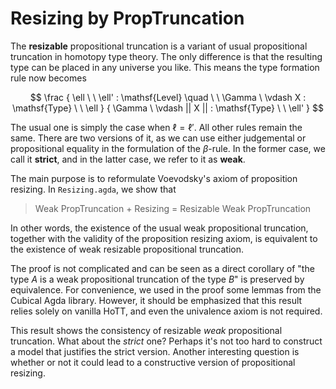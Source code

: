 # Resizing by PropTruncation

The **resizable** propositional truncation
is a variant of usual propositional truncation
in homotopy type theory.
The only difference is that the resulting type
can be placed in any universe you like.
This means the type formation rule now becomes

$$
\frac
{
\ell \ \ \ell' : \mathsf{Level}
\quad \ \
\Gamma \ \vdash X : \mathsf{Type} \ \ \ell
}
{
\Gamma \ \vdash || X || : \mathsf{Type} \ \ \ell'
}
$$

The usual one is simply the case when $\ell=\ell'$.
All other rules remain the same.
There are two versions of it,
as we can use either judgemental or propositional equality in the
formulation of the $\beta$-rule.
In the former case, we call it **strict**,
and in the latter case, we refer to it as **weak**.

The main purpose is to reformulate Voevodsky's axiom of proposition resizing.
In `Resizing.agda`, we show that

> Weak PropTruncation $+$ Resizing $=$ Resizable Weak PropTruncation

In other words, the existence of the usual weak propositional truncation, together with the validity of the proposition resizing axiom, is equivalent to the existence of weak resizable propositional truncation.

The proof is not complicated and can be seen as a direct corollary of "the type $A$ is a weak propositional truncation of the type $B$" is preserved
by equivalence.
For convenience,
we used in the proof some lemmas from the $\textsf{Cubical Agda}$ library.
However, it should be emphasized that this result relies solely on vanilla HoTT, and even the univalence axiom is not required.

This result shows the consistency of resizable *weak* propositional truncation. What about the *strict* one?
Perhaps it's not too hard to construct a model that justifies the strict version. Another interesting question is whether or not it could lead to a constructive version of propositional resizing.
